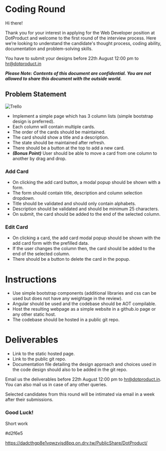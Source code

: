 # Coding Round

Hi there!

Thank you for your interest in applying for the Web Developer position at DotProduct and welcome to the first round of the interview process. Here we’re looking to understand the candidate's thought process, coding ability, documentation and problem-solving skills.

You have to submit your designs before 22th August 12:00 pm to hr@dotproduct.in

***Please Note: Contents of this document are confidential. You are not allowed to share this document with the outside world.***

## Problem Statement
![Trello](https://d2k1ftgv7pobq7.cloudfront.net/meta/p/res/images/spirit/product/89d378b845766a8f0c48e955336266f8/board.png)

- Implement a simple page which has 3 column lists (simple bootstrap design is preferred).
- Each column will contain multiple cards.
- The order of the cards should be maintained.
- The card should show a title and a description.
- The state should be maintained after refresh.
- There should be a button at the top to add a new card.
- ***(Bonus Point)*** User should be able to move a card from one column to another by drag and drop.

### Add Card
- On clicking the add card button, a modal popup should be shown with a form.
- The form should contain title, description and column selection dropdown.
- Title should be validated and should only contain alphabets.
- Description should be validated and should be minimum 25 characters.
- On submit, the card should be added to the end of the selected column.

### Edit Card
- On clicking a card, the add card modal popup should be shown with the add card form with the prefilled data.
- If the user changes the column then, the card should be added to the end of the selected column.
- There should be a button to delete the card in the popup.

# Instructions
- Use simple bootstrap components (additional libraries and css can be used but does not have any weightage in the review).
- Angular should be used and the codebase should be AOT compilable.
- Host the resulting webpage as a simple website in a github.io page or any other static host.
- The codebase should be hosted in a public git repo.

# Deliverables
- Link to the static hosted page.
- Link to the public git repo.
- Documentation file detailing the design approach and choices used in the code design should also to be added in the git repo. 

Email us the deliverables before 22th August 12:00 pm to hr@dotproduct.in. You can also mail us in case of any other queries. 

Selected candidates from this round will be intimated via email in a week after their submissions.

### Good Luck!



Short work

#d2f6e5


<i class="fa-solid fa-grid"></i>
<i class="fal fa-home"></i>
<i class="fa-light fa-magnifying-glass"></i>
<i class="fab fa-trello"></i>
<i class="fa-regular fa-plus"></i>
<i class="fa-regular fa-circle-exclamation"></i>
<i class="fa-regular fa-bell"></i>
<i class="fa-regular fa-signal-bars-good" data-fa-transform="rotate-180"></i>
<i class="fa-regular fa-angles-right"></i>
<i class="fa-light fa-star"></i>
<i class="fa-regular fa-ellipsis"></i>
<i class="fa-regular fa-angle-right" data-fa-transform="rotate-90"></i>
<i class="fa-light fa-eye"></i>
<i class="fa-light fa-paperclip" data-fa-transform="rotate-45"></i>
<i class="fa-regular fa-bars"></i>
<i class="fa-regular fa-square-check"></i>
<i class="fa-light fa-clock"></i>

https://dadcthgp8e1vqwzvjsd8pq.on.drv.tw/PublicShare/DotProduct/